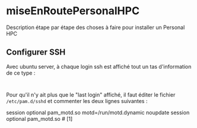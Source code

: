 miseEnRoutePersonalHPC
======================

Description étape par étape des choses à faire pour installer un Personal HPC




## Configurer SSH

Avec ubuntu server, à chaque login ssh est affiché tout un tas d'information de ce type :
```


```
Pour qu'il n'y ait plus que le "last login" affiché, il faut éditer le fichier `/etc/pam.d/sshd` et commenter les deux lignes suivantes :

session    optional     pam_motd.so  motd=/run/motd.dynamic noupdate
session    optional     pam_motd.so # [1]

